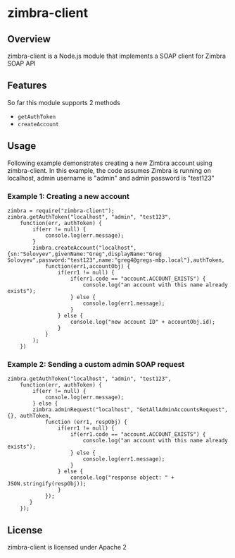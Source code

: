 #  zimbra-client #
## Overview ##
zimbra-client is a Node.js module that implements a SOAP client for Zimbra SOAP API

## Features ##
So far this module supports 2 methods
* `getAuthToken`
* `createAccount`

## Usage ##
Following example demonstrates creating a new Zimbra account using zimbra-client. In this example, the code assumes Zimbra is running on localhost, admin username is "admin" and admin password is "test123"

### Example 1: Creating a new account ###

    zimbra = require("zimbra-client");
    zimbra.getAuthToken("localhost", "admin", "test123",
        function(err, authToken) {
            if(err != null) {
                console.log(err.message);
            }
            zimbra.createAccount("localhost",{sn:"Solovyev",givenName:"Greg",displayName:"Greg Solovyev",password:"test123",name:"greg4@gregs-mbp.local"},authToken,
                function(err1,accountObj) {
                    if(err1 != null) {
                        if(err1.code == "account.ACCOUNT_EXISTS") {
                            console.log("an account with this name already exists");
                        } else {
                            console.log(err1.message);
                        }
                    } else {
                        console.log("new account ID" + accountObj.id);
                    }
                }
            );
        })

### Example 2: Sending a custom admin SOAP request ###
    zimbra.getAuthToken("localhost", "admin", "test123",
        function(err, authToken) {
            if(err != null) {
                console.log(err.message);
            } else {
            zimbra.adminRequest("localhost", "GetAllAdminAccountsRequest", {}, authToken,
                function (err1, respObj) {
                    if(err1 != null) {
                        if(err1.code == "account.ACCOUNT_EXISTS") {
                            console.log("an account with this name already exists");
                        } else {
                            console.log(err1.message);
                        }
                    } else {
                        console.log("response object: " + JSON.stringify(respObj));
                    }
                });
           }
        });
## License ##
zimbra-client is licensed under Apache 2

